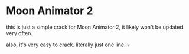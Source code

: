 # Moon Animator 2
this is just a simple crack for Moon Animator 2, it likely won't be updated very often.

also, it's very easy to crack. literally just one line. 💀
